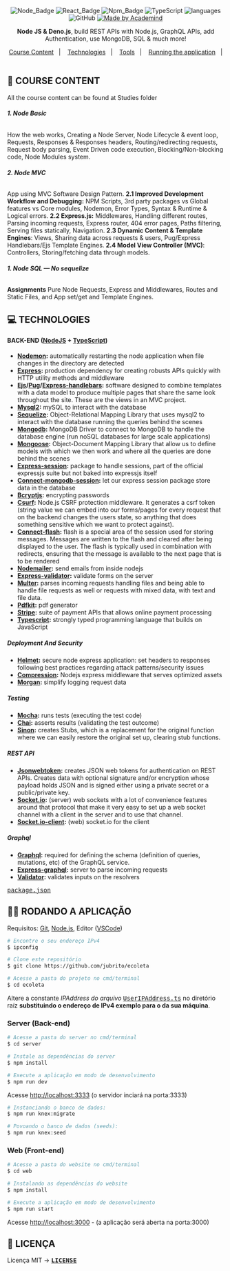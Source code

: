 <div align="center">

![Node_Badge](https://img.shields.io/badge/node-14.17.3-brightgreen)  ![React_Badge](https://img.shields.io/badge/web-react-ff69b4)  ![Npm_Badge](https://img.shields.io/badge/npm-6.14.13-red)  ![TypeScript](https://img.shields.io/badge/typescript-blue)  ![languages](https://img.shields.io/badge/languages-3-9cf)  ![GitHub](https://img.shields.io/github/license/x0n4d0/ecoleta)  <a href="https://www.udemy.com/course/nodejs-the-complete-guide/?couponCode=D_0422">
    <img alt="Made by Academind" src="https://img.shields.io/badge/made%20by-Academind-orange">
  </a>

</div>

<p align="center">
<strong>Node JS & Deno.js</strong>, build REST APIs with Node.js, GraphQL APIs, add Authentication, use MongoDB, SQL & much more! 
</p>

<p align="center">
  <a href="#open_file_folder-course-content">Course Content</a>&nbsp;&nbsp;&nbsp;|&nbsp;&nbsp;&nbsp;
  <a href="#computer-technologies">Technologies</a>&nbsp;&nbsp;&nbsp;|&nbsp;&nbsp;&nbsp;
  <a href="#hammer-tools">Tools</a>&nbsp;&nbsp;&nbsp;|&nbsp;&nbsp;&nbsp;
  <a href="#woman_technologist-running-the-application">Running the application</a>&nbsp;&nbsp;&nbsp;|&nbsp;&nbsp;&nbsp;
  <!-- <a href="#page_facing_up-licença">Licença</a> -->
</p>

<!-- <div align="center">
  <img alt="Aplicação Web" src="./ecoleta-web.gif">
  </br></br>
  <img alt="Aplicação Mobile" src="./ecoleta-mobile.gif" width="300">
</div> -->


## **:open_file_folder: COURSE CONTENT**
All the course content can be found at Studies folder


###### **1. Node Basic**
How the web works, Creating a Node Server, Node Lifecycle & event loop, Requests, Responses & Responses headers, Routing/redirecting requests, Request body parsing, Event Driven code execution, Blocking/Non-blocking code, Node Modules system.

###### **2. Node MVC**
App using MVC Software Design Pattern.
**2.1 Improved Development Workflow and Debugging:** NPM Scripts, 3rd party packages vs Global features vs Core modules, Nodemon, Error Types, Syntax & Runtime & Logical errors.
**2.2 Express.js:** Middlewares, Handling different routes, Parsing incoming requests, Express router, 404 error pages, Paths filtering, Serving files statically, Navigation.
**2.3 Dynamic Content & Template Engines**: Views, Sharing data across requests & users, Pug/Express Handlebars/Ejs Template Engines.
**2.4 Model View Controller (MVC)**: Controllers, Storing/fetching data through models.

###### **1. Node SQL — No sequelize**

**Assignments**
Pure Node Requests, Express and Middlewares, Routes and Static Files, and App set/get and Template Engines.



## **:computer: TECHNOLOGIES**

#### **BACK-END** ([NodeJS](https://nodejs.org/en/) + [TypeScript](https://www.typescriptlang.org/))

  - **[Nodemon](https://www.npmjs.com/package/nodemon):** automatically restarting the node application when file changes in the directory are detected
  - **[Express](https://expressjs.com/):** production dependency for creating robusts APIs quickly with HTTP utility methods and middleware
  - **[Ejs](https://ejs.co/)/[Pug](https://pugjs.org/api/getting-started.html)/[Express-handlebars](https://www.npmjs.com/package/express-handlebars):** software designed to combine templates with a data model to produce multiple pages that share the same look throughout the site. These are the views in an MVC project.
  - **[Mysql2](https://www.npmjs.com/package/mysql2):** mySQL to interact with the database
  - **[Sequelize](https://www.npmjs.com/package/sequelize):** Object-Relational Mapping Library that uses mysql2 to interact with the database running the queries behind the scenes 
  - **[Mongodb](https://www.mongodb.com/cloud/atlas):** MongoDB Driver to connect to MongoDB to handle the database engine (run noSQL databases for large scale applications)
  - **[Mongoose](https://mongoosejs.com/):** Object-Document Mapping Library that allow us to define models with which we then work and where all the queries are done behind the scenes
  - **[Express-session](https://www.npmjs.com/package/express-session):** package to handle sessions, part of the official expressjs suite but not baked into expressjs itself
  - **[Connect-mongodb-session](https://www.npmjs.com/package/connect-mongodb-session):** let our express session package store data in the database
  - **[Bcryptjs](https://www.npmjs.com/package/bcryptjs):** encrypting passwords
  - **[Csurf](https://www.npmjs.com/package/csurf):** Node.js CSRF protection middleware. It generates a csrf token (string value we can embed into our forms/pages for every request that on the backend changes the users state, so anything that does something sensitive which we want to protect against).
  - **[Connect-flash](https://www.npmjs.com/package/connect-flash):** flash is a special area of the session used for storing messages. Messages are written to the flash and cleared after being displayed to the user. The flash is typically used in combination with redirects, ensuring that the message is available to the next page that is to be rendered
  - **[Nodemailer](https://nodemailer.com/):** send emails from inside nodejs
  - **[Express-validator](https://express-validator.github.io/docs/):** validate forms on the server
  - **[Multer](https://www.npmjs.com/package/multer):** parses incoming requests handling files and being able to handle file requests as well or requests with mixed data, with text and file data.
  - **[Pdfkit](https://www.npmjs.com/package/pdfkit):** pdf generator
  - **[Stripe](https://www.npmjs.com/package/stripe):** suite of payment APIs that allows online payment processing 
  - **[Typescript](https://www.typescriptlang.org/):** strongly typed programming language that builds on JavaScript

##### Deployment And Security

  - **[Helmet](https://www.npmjs.com/package/helmet):** secure node express application: set headers to responses following best practices regarding attack patterns/security issues
  - **[Compression](https://www.npmjs.com/package/compression):** Nodejs express middleware that serves optimized assets
  - **[Morgan](https://www.npmjs.com/package/morgan):** simplify logging request data

##### Testing

  - **[Mocha](https://mochajs.org/):** runs tests (executing the test code)
  - **[Chai](https://www.chaijs.com/):**  asserts results (validating the test outcome) 
  - **[Sinon](https://www.npmjs.com/package/sinon):** creates Stubs, which is a replacement for the original function where we can easily restore the original set up, clearing stub functions.

##### REST API

  - **[Jsonwebtoken](https://www.npmjs.com/package/jsonwebtoken):** creates JSON web tokens for authentication on REST APIs. Creates data with optional signature and/or encryption whose payload holds JSON and is signed either using a private secret or a public/private key.
  - **[Socket.io](https://www.npmjs.com/package/socket.io):** (server) web sockets with a lot of convenience features around that protocol that make it very easy to set up a web socket channel with a client in the server and to use that channel. 
  - **[Socket.io-client]():** (web) socket.io for the client

##### Graphql

  - **[Graphql](https://www.npmjs.com/package/graphql):** required for defining the schema (definition of queries, mutations, etc) of the GraphQL service.
  - **[Express-graphql](https://www.npmjs.com/package/express-graphql):** server to parse incoming requests
  - **[Validator](https://www.npmjs.com/package/validator):** validates inputs on the resolvers
  
  <kbd>[package.json](./server/package.json)</kbd>

## **:woman_technologist: RODANDO A APLICAÇÃO** 

Requisitos: [Git](https://git-scm.com), [Node.js](https://nodejs.org/en/), Editor ([VSCode](https://code.visualstudio.com/))

```sh
# Encontre o seu endereço IPv4 
$ ipconfig

# Clone este repositório
$ git clone https://github.com/jubrito/ecoleta

# Acesse a pasta do projeto no cmd/terminal
$ cd ecoleta

```

Altere a constante *IPAddress do arquivo* <kbd>[UserIPAddress.ts](./UserIPAddress.ts)</kbd> no diretório raíz **substituindo o endereço de IPv4 exemplo para o da sua máquina**.

### Server (Back-end)

```sh
# Acesse a pasta do server no cmd/terminal
$ cd server

# Instale as dependências do server
$ npm install

# Execute a aplicação em modo de desenvolvimento
$ npm run dev
```

Acesse [http://localhost:3333](http://localhost:3333) (o servidor inciará na porta:3333)  

```sh
# Instanciando o banco de dados:
$ npm run knex:migrate

# Povoando o banco de dados (seeds):
$ npm run knex:seed

```


### Web (Front-end)

```sh
# Acesse a pasta do website no cmd/terminal
$ cd web

# Instalando as dependências do website
$ npm install

# Execute a aplicação em modo de desenvolvimento
$ npm run start

```
Acesse [http://localhost:3000](http://localhost:3000) - (a aplicação será aberta na porta:3000) 

## **:page_facing_up: LICENÇA**
Licença MIT &rarr; **<kbd>[LICENSE](https://github.com/Rocketseat/nlw-01-booster/blob/master/LICENSE.md)</kbd>**


